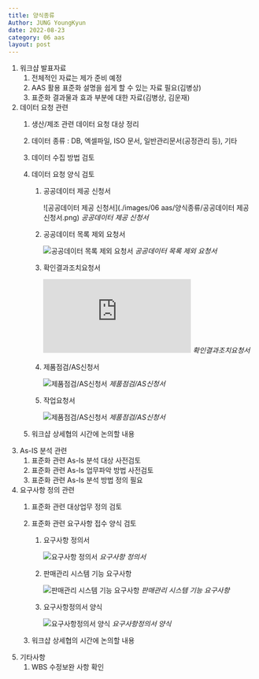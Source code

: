 ```yaml
---
title: 양식종류
Author: JUNG YoungKyun
date: 2022-08-23
category: 06 aas
layout: post
---
```


1. 워크샵 발표자료
    1) 전체적인 자료는 제가 준비 예정
    2) AAS 활용 표준화 설명을 쉽게 할 수 있는 자료 필요(김병상)
    3) 표준화 결과물과 효과 부분에 대한 자료(김병상, 김운재)
2. 데이터 요청 관련
    1) 생산/제조 관련 데이터 요청 대상 정리
    2) 데이터 종류 : DB, 엑셀파일, ISO 문서, 일반관리문서(공정관리 등), 기타
    3) 데이터 수집 방법 검토
    4) 데이터 요청 양식 검토
        
        1. 공공데이터 제공 신청서
        
            ![공공데이터 제공 신청서](./images/06 aas/양식종류/공공데이터 제공 신청서.png)
            *공공데이터 제공 신청서*
            
        2. 공공데이터 목록 제외 요청서
        
            ![공공데이터 목록 제외 요청서](https://yimgf-thinkzon.yesform.com/docimgs/public/1/42/41896/41895323.jpg)
            *공공데이터 목록 제외 요청서*
            
        3. 확인결과조치요청서
            
            ![확인결과조치요청서](http://www.safetynetwork.co.kr/ns/bbs/view_image.php?fn=%2Fdata%2Feditor%2F1610%2Ff587e207dc5b4045095aaa80bf2378de_1476925503_0073.jpg)
            *확인결과조치요청서*

        4. 제품점검/AS신청서
            
            ![제품점검/AS신청서](http://revuahn.com/files/attach/images/12679/681/012/221b1300abccdfb166b6ae522345f4b8.png)
            *제품점검/AS신청서*
            
        5. 작업요청서
        
            ![제품점검/AS신청서](https://mblogthumb-phinf.pstatic.net/20140617_77/superxt_1402996315383VpWXF_PNG/%C0%DB%BE%F7%BF%E4%C3%BB%BC%AD1.png?type=w2)
            *제품점검/AS신청서*
            
    5) 워크샵 상세협의 시간에 논의할 내용
3. As-IS 분석 관련
    1) 표준화 관련 As-Is 분석 대상 사전검토
    2) 표준화 관련 As-Is 업무파악 방법 사전검토
    3) 표준화 관련 As-Is 분석 방법 정의 필요
4. 요구사항 정의 관련
    1) 표준화 관련 대상업무 정의 검토
    2) 표준화 관련 요구사항 접수 양식 검토
    
        1. 요구사항 정의서
                
            ![요구사항 정의서](https://mblogthumb-phinf.pstatic.net/20111117_277/kkson50_1321497534627yqObB_JPEG/%C0%CC%B9%CC%C1%F6_3.jpg?type=w2)
            *요구사항 정의서*
            
        2. 판매관리 시스템 기능 요구사항
        
            ![판매관리 시스템 기능 요구사항](https://mblogthumb-phinf.pstatic.net/20120130_87/kkson50_1327906864504ejUVx_PNG/%B1%E2%B4%C9%B8%ED%BC%BC%BC%B8.png?type=w2)
            *판매관리 시스템 기능 요구사항*
            
        3. 요구사항정의서 양식
            
            ![요구사항정의서 양식](https://t1.daumcdn.net/cfile/tistory/223D844D55D129450C)
            *요구사항정의서 양식*
    
    3) 워크샵 상세협의 시간에 논의할 내용
5. 기타사항
    1) WBS 수정보완 사항 확인